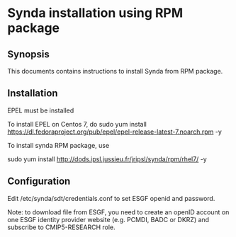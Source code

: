 
# Synda installation using RPM package

## Synopsis

This documents contains instructions to install Synda from RPM package.

## Installation

EPEL must be installed

To install EPEL on Centos 7, do
sudo yum install https://dl.fedoraproject.org/pub/epel/epel-release-latest-7.noarch.rpm -y

To install synda RPM package, use

sudo yum install http://dods.ipsl.jussieu.fr/jripsl/synda/rpm/rhel7/ -y

## Configuration

Edit /etc/synda/sdt/credentials.conf to set ESGF openid and password.

Note: to download file from ESGF, you need to create an openID account on one
ESGF identity provider website (e.g. PCMDI, BADC or DKRZ) and subscribe to
CMIP5-RESEARCH role.

